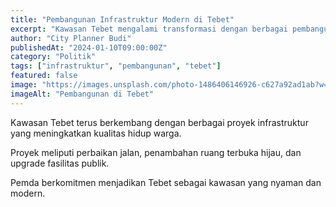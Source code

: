 ```yaml
---
title: "Pembangunan Infrastruktur Modern di Tebet"
excerpt: "Kawasan Tebet mengalami transformasi dengan berbagai pembangunan infrastruktur modern untuk kenyamanan warga."
author: "City Planner Budi"
publishedAt: "2024-01-10T09:00:00Z"
category: "Politik"
tags: ["infrastruktur", "pembangunan", "tebet"]
featured: false
image: "https://images.unsplash.com/photo-1486406146926-c627a92ad1ab?w=1200&h=675&fit=crop"
imageAlt: "Pembangunan di Tebet"
---
```


Kawasan Tebet terus berkembang dengan berbagai proyek infrastruktur yang meningkatkan kualitas hidup warga.

Proyek meliputi perbaikan jalan, penambahan ruang terbuka hijau, dan upgrade fasilitas publik.

Pemda berkomitmen menjadikan Tebet sebagai kawasan yang nyaman dan modern.
